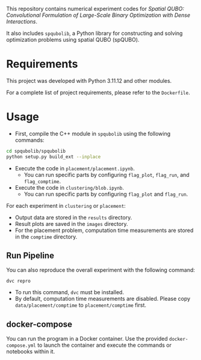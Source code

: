 This repository contains numerical experiment codes for *Spatial QUBO: Convolutional Formulation of Large-Scale Binary Optimization with Dense Interactions*.

It also includes `spqubolib`, a Python library 
for constructing and solving optimization problems using spatial QUBO (spQUBO).


# Requirements

This project was developed with Python 3.11.12 and other modules.

For a complete list of project requirements, please refer to the `Dockerfile`.

# Usage

- First, compile the C++ module in `spqubolib` using the following commands:

```bash
cd spqubolib/spqubolib
python setup.py build_ext --inplace
```

- Execute the code in `placement/placement.ipynb`.
  - You can run specific parts by configuring `flag_plot`, `flag_run`, and `flag_comptime`.
- Execute the code in `clustering/blob.ipynb`.
  - You can run specific parts by configuring `flag_plot` and `flag_run`.

For each experiment in `clustering` or `placement`:

- Output data are stored in the `results` directory.
- Result plots are saved in the `images` directory.
- For the placement problem, computation time measurements are stored in the `comptime` directory.

## Run Pipeline 

You can also reproduce the overall experiment with the following command:

```
dvc repro
```

- To run this command, `dvc` must be installed.
- By default, computation time measurements are disabled. Please copy `data/placement/comptime` to `placement/comptime` first.

## docker-compose

You can run the program in a Docker container.
Use the provided `docker-compose.yml` to launch the container and execute the commands or notebooks within it.

